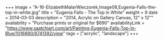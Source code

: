 +++
image = "A-16-ElizabethMalarWieczorek,Image08,Eugenia-Falls-the-top-in-white.jpg"
title = "Eugenia Falls - The Top in White"
weight = 9
date = 2014-03-03
description = "2014, Acrylic on Gallery Canvas, 12\" x 12\""
availability = "Purchase prints or original for $690"
availabilityLink = "https://www.saatchiart.com/art/Painting-Eugenia-Falls-Top-In-Blue/1016880/8741392/view"
tags = ["acrylic", "landscape"]
+++
